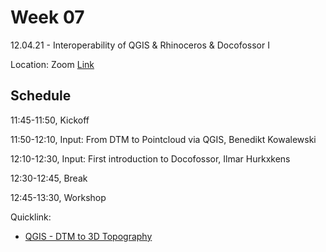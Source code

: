 # Week 07

12.04.21 - Interoperability of QGIS & Rhinoceros & Docofossor I  
  
Location: Zoom [Link](https://ethz.zoom.us/j/6441009741)

## Schedule
11:45-11:50, Kickoff 

11:50-12:10, Input: From DTM to Pointcloud via QGIS, Benedikt Kowalewski

12:10-12:30, Input: First introduction to Docofossor, Ilmar Hurkxkens

12:30-12:45, Break

12:45-13:30, Workshop

Quicklink:
- [QGIS - DTM to 3D Topography](11_QGIS_Topography.md)
